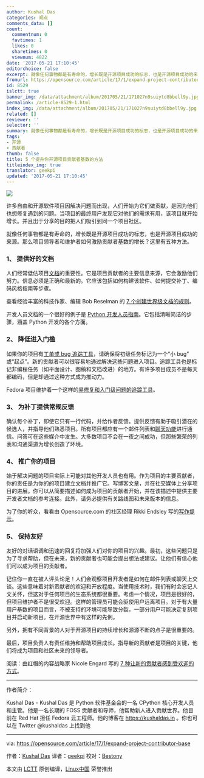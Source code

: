 ```yaml
---
author: Kushal Das
categories: 观点
comments_data: []
count:
  commentnum: 0
  favtimes: 1
  likes: 0
  sharetimes: 0
  viewnum: 4822
date: '2017-05-21 17:10:45'
editorchoice: false
excerpt: 就像任何事物都是有寿命的，增长既是开源项目成功的标志，也是开源项目成功的来源。那么项目领导者和维护者如何激励贡献者基数的增长？这里有五种方法。
fromurl: https://opensource.com/article/17/1/expand-project-contributor-base
id: 8529
islctt: true
banner_img: /data/attachment/album/201705/21/171027n9suiytd8bbell9y.jpg
permalink: /article-8529-1.html
index_img: /data/attachment/album/201705/21/171027n9suiytd8bbell9y.jpg.thumb.jpg
related: []
reviewer: ''
selector: ''
summary: 就像任何事物都是有寿命的，增长既是开源项目成功的标志，也是开源项目成功的来源。那么项目领导者和维护者如何激励贡献者基数的增长？这里有五种方法。
tags:
- 开源
- 贡献者
thumb: false
title: 5 个提升你开源项目贡献者基数的方法
titleindex_img: true
translator: geekpi
updated: '2017-05-21 17:10:45'
---
```


![](/data/attachment/album/201705/21/171027n9suiytd8bbell9y.jpg)


许多自由和开源软件项目因解决问题而出现，人们开始为它们做贡献，是因为他们也想修复遇到的问题。当项目的最终用户发现它对他们的需求有用，该项目就开始增长。并且出于分享的目的把人们吸引到同一个项目社区。


就像任何事物都是有寿命的，增长既是开源项目成功的标志，也是开源项目成功的来源。那么项目领导者和维护者如何激励贡献者基数的增长？这里有五种方法。


### 1、 提供好的文档


人们经常低估项目[文档](https://opensource.com/tags/documentation)的重要性。它是项目贡献者的主要信息来源，它会激励他们努力。信息必须是正确和最新的。它应该包括如何构建该软件、如何提交补丁、编码风格指南等步骤。


查看经验丰富的科技作家、编辑 Bob Reselman 的 [7 个创建世界级文档的规则](https://opensource.com/business/16/1/scale-14x-interview-bob-reselman)。


开发人员文档的一个很好的例子是 [Python 开发人员指南](https://docs.python.org/devguide/)。它包括清晰简洁的步骤，涵盖 Python 开发的各个方面。


### 2、 降低进入门槛


如果你的项目有[工单或 bug 追踪工具](https://opensource.com/tags/bugs-and-issues)，请确保将初级任务标记为一个“小 bug” 或“起点”。新的贡献者可以很容易地通过解决这些问题进入项目。追踪工具也是标记非编程任务（如平面设计、图稿和文档改进）的地方。有许多项目成员不是每天都编码，但是却通过这种方式成为推动力。


Fedora 项目维护着一个这样的[易修复和入门级问题的追踪工具](https://fedoraproject.org/easyfix/)。


### 3、 为补丁提供常规反馈


确认每个补丁，即使它只有一行代码，并给作者反馈。提供反馈有助于吸引潜在的候选人，并指导他们熟悉项目。所有项目都应有一个邮件列表和[聊天功能](https://opensource.com/alternatives/slack)进行通信。问答可在这些媒介中发生。大多数项目不会在一夜之间成功，但那些繁荣的列表和沟通渠道为增长创造了环境。


### 4、 推广你的项目


始于解决问题的项目实际上可能对其他开发人员也有用。作为项目的主要贡献者，你的责任是为你的的项目建立文档并推广它。写博客文章，并在社交媒体上分享项目的进展。你可以从简要描述如何成为项目的贡献者开始，并在该描述中提供主要开发者文档的参考连接。此外，请务必提供有关路线图和未来版本的信息。


为了你的听众，看看由 Opensource.com 的社区经理 Rikki Endsley 写的[写作提示](https://opensource.com/business/15/10/what-stephen-king-can-teach-tech-writers)。


### 5、 保持友好


友好的对话语调和迅速的回复将加强人们对你的项目的兴趣。最初，这些问题只是为了寻求帮助，但在未来，新的贡献者也可能会提出想法或建议。让他们有信心他们可以成为项目的贡献者。


记住你一直在被人评头论足！人们会观察项目开发者是如何在邮件列表或聊天上交谈。这些意味着对新贡献者的欢迎和开放程度。当使用技术时，我们有时会忘记人文关怀，但这对于任何项目的生态系统都很重要。考虑一个情况，项目是很好的，但项目维护者不是很受欢迎。这样的管理员可能会驱使用户远离项目。对于有大量用户基数的项目而言，不被支持的环境可能导致分裂，一部分用户可能决定复刻项目并启动新项目。在开源世界中有这样的先例。


另外，拥有不同背景的人对于开源项目的持续增长和源源不断的点子是很重要的。


最后，项目负责人有责任维持和帮助项目成长。指导新的贡献者是项目的关键，他们将成为项目和社区未来的领导者。


阅读：由红帽的内容战略家 Nicole Engard 写的 [7 种让新的贡献者感到受欢迎的方式](https://opensource.com/life/16/5/sumana-harihareswara-maria-naggaga-oscon)。




---


作者简介：


Kushal Das - Kushal Das 是 Python 软件基金会的一名 CPython 核心开发人员和主管。他是一名长期的 FOSS 贡献者和导师，他帮助新人进入贡献世界。他目前在 Red Hat 担任 Fedora 云工程师。他的博客在 <https://kushaldas.in> 。你也可以在 Twitter @kushaldas 上找到他




---


via: <https://opensource.com/article/17/1/expand-project-contributor-base>


作者：[Kushal Das](https://opensource.com/users/kushaldas) 译者：[geekpi](https://github.com/geekpi) 校对：[Bestony](https://github.com/bestony)


本文由 [LCTT](https://github.com/LCTT/TranslateProject) 原创编译，[Linux中国](https://linux.cn/) 荣誉推出